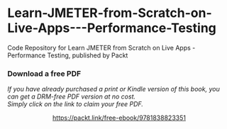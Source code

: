 # Learn-JMETER-from-Scratch-on-Live-Apps---Performance-Testing
Code Repository for Learn JMETER from Scratch on Live Apps - Performance Testing, published by Packt
### Download a free PDF

 <i>If you have already purchased a print or Kindle version of this book, you can get a DRM-free PDF version at no cost.<br>Simply click on the link to claim your free PDF.</i>
<p align="center"> <a href="https://packt.link/free-ebook/9781838823351">https://packt.link/free-ebook/9781838823351 </a> </p>